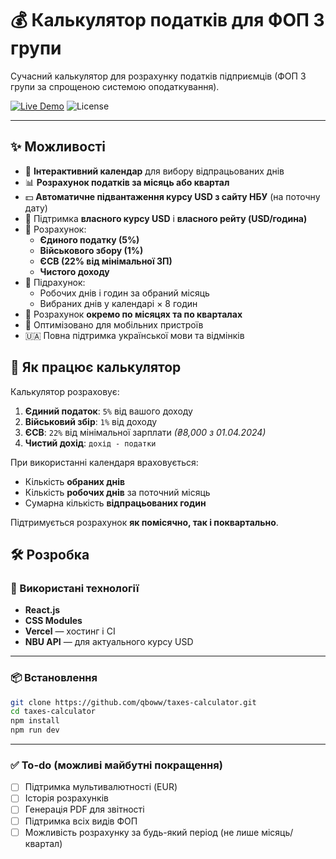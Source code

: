 
# 💰 Калькулятор податків для ФОП 3 групи

Сучасний калькулятор для розрахунку податків підприємців (ФОП 3 групи за спрощеною системою оподаткування).

[![Live Demo](https://img.shields.io/badge/demo-live-green?style=for-the-badge)](https://taxes-calculator-delta.vercel.app/)
![License](https://img.shields.io/github/license/qboww/taxes-calculator?style=for-the-badge)

---

## ✨ Можливості

- 📅 **Інтерактивний календар** для вибору відпрацьованих днів
- 📊 **Розрахунок податків за місяць або квартал**
- 💵 **Автоматичне підвантаження курсу USD з сайту НБУ** (на поточну дату)
- 💸 Підтримка **власного курсу USD** і **власного рейту (USD/година)**
- 🧾 Розрахунок:
  - **Єдиного податку (5%)**
  - **Військового збору (1%)**
  - **ЄСВ (22% від мінімальної ЗП)**
  - **Чистого доходу**
- 🔢 Підрахунок:
  - Робочих днів і годин за обраний місяць
  - Вибраних днів у календарі × 8 годин
- 📆 Розрахунок **окремо по місяцях та по кварталах**
- 📱 Оптимізовано для мобільних пристроїв
- 🇺🇦 Повна підтримка української мови та відмінків

## 🧮 Як працює калькулятор

Калькулятор розраховує:
1. **Єдиний податок**: `5%` від вашого доходу
2. **Військовий збір**: `1%` від доходу
3. **ЄСВ**: `22%` від мінімальної зарплати *(₴8,000 з 01.04.2024)*
4. **Чистий дохід**: `дохід - податки`

При використанні календаря враховується:
- Кількість **обраних днів**
- Кількість **робочих днів** за поточний місяць
- Сумарна кількість **відпрацьованих годин**

Підтримується розрахунок **як помісячно, так і поквартально**.

## 🛠️ Розробка

### 🔧 Використані технології

- **React.js**
- **CSS Modules**
- **Vercel** — хостинг і CI
- **NBU API** — для актуального курсу USD

---

### 📦 Встановлення

```bash
git clone https://github.com/qboww/taxes-calculator.git
cd taxes-calculator
npm install
npm run dev
```

---

### ✅ To-do (можливі майбутні покращення)

- [ ] Підтримка мультивалютності (EUR)
- [ ] Історія розрахунків
- [ ] Генерація PDF для звітності
- [ ] Підтримка всіх видів ФОП
- [ ] Можливість розрахунку за будь-який період (не лише місяць/квартал)
